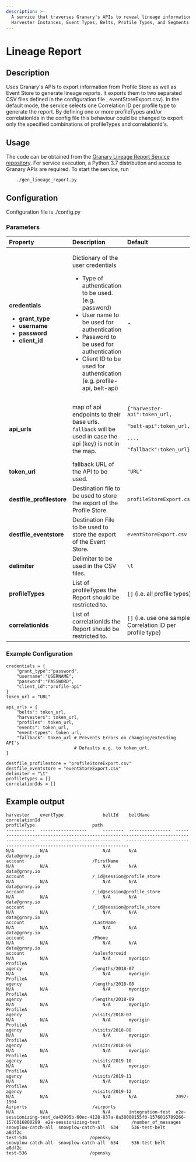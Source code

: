 ```yaml
---
description: >-
  A service that traverses Granary's APIs to reveal lineage information between
  Harvester Instances, Event Types, Belts, Profile Types, and Segments.
---
```


# Lineage Report

## Description

Uses Granary's APIs to export information from Profile Store as well as Event Store to generate lineage reports. It exports them to two separated CSV files defined in the configuration file , eventStoreExport.csv\). In the default mode, the service selects one Correlation ID per profile type to generate the report. By defining one or more profileTypes and/or correlationIds in the config file this behaviour could be changed to export only the specified combinations of profileTypes and correlationId's.

## Usage

The code can be obtained from the [Granary Lineage Report Service repository](https://gitlab.alvary.io/grnry/grnry-lineage-report). For service execution, a Python 3.7 distribution and access to Granary APIs are required. To start the service, run

```text
    ./gen_lineage_report.py
```

## Configuration

Configuration file is ./config.py

### Parameters

<table>
  <thead>
    <tr>
      <th style="text-align:left">Property</th>
      <th style="text-align:left">Description</th>
      <th style="text-align:left">Default</th>
    </tr>
  </thead>
  <tbody>
    <tr>
      <td style="text-align:left">
        <p><b>credentials</b>
        </p>
        <ul>
          <li><b>grant_type</b> 
          </li>
          <li><b>username</b>
          </li>
          <li><b>password</b>
          </li>
          <li><b>client_id</b>
          </li>
        </ul>
      </td>
      <td style="text-align:left">
        <p>Dictionary of the user credentials</p>
        <ul>
          <li>Type of authentication to be used. (e.g. password)</li>
          <li>User name to be used for authentication</li>
          <li>Password to be used for authentication</li>
          <li>Client ID to be used for authentication (e.g. profile-api, belt-api)</li>
        </ul>
      </td>
      <td style="text-align:left">-</td>
    </tr>
    <tr>
      <td style="text-align:left"><b>api_urls</b>
      </td>
      <td style="text-align:left">map of api endpoints to their base urls. <code>fallback</code> will be used
        in case the api (key) is not in the map.</td>
      <td style="text-align:left">
        <p><code>{&quot;harvester-api&quot;:token_url,</code>
        </p>
        <p><code>&quot;belt-api&quot;:token_url,</code>
        </p>
        <p><code>...,</code>
        </p>
        <p><code>&quot;fallback&quot;:token_url}</code>
        </p>
      </td>
    </tr>
    <tr>
      <td style="text-align:left"><b>token_url</b>
      </td>
      <td style="text-align:left">fallback URL of the API to be used.</td>
      <td style="text-align:left"><code>&quot;URL&quot;</code>
      </td>
    </tr>
    <tr>
      <td style="text-align:left"><b>destfile_profilestore</b>
      </td>
      <td style="text-align:left">Destination file to be used to store the export of the Profile Store.</td>
      <td
      style="text-align:left"><code>profileStoreExport.csv</code>
        </td>
    </tr>
    <tr>
      <td style="text-align:left"><b>destfile_eventstore</b>
      </td>
      <td style="text-align:left">Destination File to be used to store the export of the Event Store.</td>
      <td
      style="text-align:left"><code>eventStoreExport.csv</code>
        </td>
    </tr>
    <tr>
      <td style="text-align:left"><b>delimiter</b>
      </td>
      <td style="text-align:left">Delimiter to be used in the CSV files.</td>
      <td style="text-align:left"><code>\t</code>
      </td>
    </tr>
    <tr>
      <td style="text-align:left"><b>profileTypes</b>
      </td>
      <td style="text-align:left">List of profileTypes the Report should be restricted to.</td>
      <td style="text-align:left"><code>[]</code> (i.e. all profile types)</td>
    </tr>
    <tr>
      <td style="text-align:left"><b>correlationIds</b>
      </td>
      <td style="text-align:left">List of correlationIds the Report should be restricted to.</td>
      <td style="text-align:left"><code>[]</code> (i.e. use one sample Correlation ID per profile type)</td>
    </tr>
  </tbody>
</table>

### Example Configuration

```text
credentials = {
    "grant_type":"password",
    "username":"USERNAME",
    "password":"PASSWORD",
    "client_id":"profile-api"
}
token_url = "URL"

api_urls = {
    "belts": token_url,
    "harvesters": token_url,
    "profiles": token_url,
    "events": token_url,
    "event-types": token_url,
    "fallback": token_url # Prevents Errors on changing/extending API's
                          # Defaults e.g. to token_url. 
}

destfile_profilestore = "profileStoreExport.csv"
destfile_eventstore = "eventStoreExport.csv"
delimiter = "\t"
profileTypes = []
correlationIds = []
```

## Example output

```text
harvester    eventType               beltId    beltName          correlationId                                                                           profileType                      path
-----------  ------------------      --------  ----------------  --------------------------------------------------------------------------------------  -------------------------------  -----------------------------------------------------------------------
N/A          N/A                     N/A       N/A               data@grnry.io                                                                           account                          /FirstName
N/A          N/A                     N/A       N/A               data@grnry.io                                                                           account                          /_id@session@profile_store
N/A          N/A                     N/A       N/A               data@grnry.io                                                                           account                          /_id@session@profile_store
N/A          N/A                     N/A       N/A               data@grnry.io                                                                           account                          /_id@session@profile_store
N/A          N/A                     N/A       N/A               data@grnry.io                                                                           account                          /LastName
N/A          N/A                     N/A       N/A               data@grnry.io                                                                           account                          /Phone
N/A          N/A                     N/A       N/A               data@grnry.io                                                                           account                          /salesforceid
N/A          N/A                     N/A       myorigin          ProfileA                                                                                agency                           /lengths/2018-07
N/A          N/A                     N/A       myorigin          ProfileA                                                                                agency                           /lengths/2018-08
N/A          N/A                     N/A       myorigin          ProfileA                                                                                agency                           /lengths/2018-09
N/A          N/A                     N/A       myorigin          ProfileA                                                                                agency                           /visits/2018-07
N/A          N/A                     N/A       myorigin          ProfileA                                                                                agency                           /visits/2018-08
N/A          N/A                     N/A       myorigin          ProfileA                                                                                agency                           /visits/2018-09
N/A          N/A                     N/A       myorigin          ProfileA                                                                                agency                           /visits/2019-10
N/A          N/A                     N/A       myorigin          ProfileA                                                                                agency                           /visits/2019-11
N/A          N/A                     N/A       myorigin          ProfileA                                                                                agency                           /visits/2019-12
N/A          N/A                     N/A       N/A               2097-1904                                                                               Airports                         /airports
N/A          N/A                     N/A       integration-test  e2e-sessionizing-test_da43995b-60ec-4128-837a-8a30008155f0-1576016709266-1576016800289  e2e-sessionizing-test            /number_of_messages
snowplow-catch-all	snowplow-catch-all	634	    536-test-belt	    a8df2c	                                                                                test-536	                    /opensky
snowplow-catch-all-	snowplow-catch-all	634	    536-test-belt	    a8df2c	                                                                                test-536	                    /opensky
```

